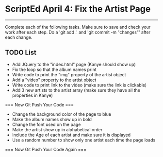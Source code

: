 # ScriptEd April 4: Fix the Artist Page
----------------------------------------

Complete each of the following tasks. Make sure to save and check your work after each step. Do a 'git add .' and 'git commit -m "changes"' after each change.


TODO List
---------

* Add JQuery to the "index.html" page (Kanye should show up)
* Fix the loop so that the album names print
* Write code to print the "img" property of the artist object
* Add a "video" property to the artist object
* Write code to print link to the video (make sure the link is clickable)
* Add 3 new artists to the artist array (make sure they have all the properties in Kanye)

=== Now Git Push Your Code ===

* Change the background color of the page to blue
* Make the album names show up in bold
* Change the font used on the page
* Make the artist show up in alphabetical order
* Include the Age of each artist and make sure it is displayed
* Use a random number to show only one artist each time the page loads

=== Now Git Push Your Code Again ===
